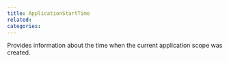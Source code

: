 ```yaml
---
title: ApplicationStartTime
related:
categories:
---
```


Provides information about the time when the current application scope was created.